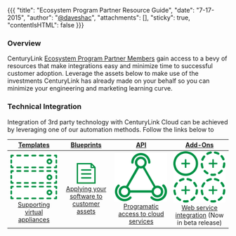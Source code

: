 {{{
  "title": "Ecosystem Program Partner Resource Guide",
  "date": "7-17-2015",
  "author": "<a href='https://twitter.com/daveshac'>@daveshac</a>",
  "attachments": [],
  "sticky": true,
  "contentIsHTML": false
}}}

### Overview

CenturyLink [Ecosystem Program Partner Members](../centurylink-cloud-ecosystem-program-guide.md) gain access to a bevy of resources that make integrations easy and minimize time to successful customer adoption.  Leverage the assets below to make use of the investments CenturyLink has already made on your behalf so you can minimize your engineering and marketing learning curve.

### Technical Integration

Integration of 3rd party technology with CenturyLink Cloud can be achieved by leveraging one of our automation methods.  Follow the links below to


| [Templates](ecosystem-program-resources-templates.md)  | [Blueprints](ecosystem-program-resources-blueprints.md) | [API](ecosystem-program-resources-api.md) | [Add-Ons](ecosystem-program-resources-addons.md) |
|:-:	|:-:	| :-: | :-: |
| ![Template](../../images/kb-icon--blueprints.svg) [Supporting virtual appliances](ecosystem-program-resources-templates.md) | ![Blueprints](../../images/kb-icon--paper.svg) [Applying your software to customer assets](ecosystem-program-resources-blueprints.md)| ![API](../../images/kb-icon--api.svg) [Programatic access to cloud services](ecosystem-program-resources-api.md) | ![Add-Ons](../../images/kb-icon--partners.svg) [Web service integration](ecosystem-program-resources-addons.md) (Now in beta release) |
